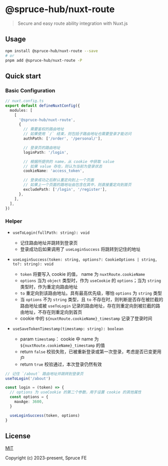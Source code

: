 # @spruce-hub/nuxt-route

> Secure and easy route ability integration with Nuxt.js

## Usage

```bash
npm install @spruce-hub/nuxt-route --save
# or
pnpm add @spruce-hub/nuxt-route -P
```

## Quick start

### Basic Configuration

```ts
// nuxt.config.ts
export default defineNuxtConfig({
  modules: [
    [
      '@spruce-hub/nuxt-route',
      {
        // 需要鉴权的路由地址
        // 如果使用 `/` 结束，则包括子路由地址也需要登录才能访问
        authPath: ['/order', '/personal/'],

        // 登录页的路由地址
        loginPath: '/login',

        // 根据所提供的 name，从 cookie 中获取 value
        // 如果 value 存在，则认为当前为登录状态
        cookieName: 'access_token',

        // 登录成功之后默认重定向到上一个页面
        // 如果上一个页面的路地址由包含在其中，则直接重定向到首页
        excludePath: ['/login', '/register'],
      },
    ],
  ],
})
```

### Helper

- `useToLogin(fullPath: string): void`

  - 记住路由地址并跳转到登录页
  - 登录成功后如果调用了 `useLoginSuccess` 将跳转到记住的地址

- `useLoginSuccess(token: string, options?: CookieOptions | string, to?: string): void`

  - `token` 将要写入 cookie 的值， name 为 `nuxtRoute.cookieName`
  - `options` 当为 `object` 类型时，作为 `useCookie` 的 `options`；当为 `string` 类型时，作为重定向路由地址
  - `to` 重定向到该路由地址。具有最高优先级，哪怕 `options` 为 `string` 类型
  - 当 `options` 不为 `string` 类型，且 `to` 不存在时，则判断是否存在被拦截的路由地址或被 `useToLogin` 记录的路由地址，存在则重定向到被拦截的路由地址，不存在则重定向到首页
  - cookie 中的 `${nuxtRoute.cookieName}_timestamp` 记录了登录时间

- `useSaveTokenTimestamp(timestamp: string): boolean`

  - param `timestamp`： cookie 中 name 为 `${nuxtRoute.cookieName}_timestamp` 的值
  - return `false` 校验失败，已被重新登录或第一次登录，考虑是否已变更用户
  - return `true` 校验通过，本次登录仍然有效

```ts
// 记住 `/about` 路由地址并跳转到登录页
useToLogin('/about')
```

```ts
const login = (token) => {
  // options 为 useCookie 的第二个参数，用于设置 cookie 的其他属性
  const options = {
    maxAge: 3600,
  }

  useLoginSuccess(token, options)
}
```

## License

[MIT](https://opensource.org/licenses/MIT)

Copyright (c) 2023-present, Spruce FE
